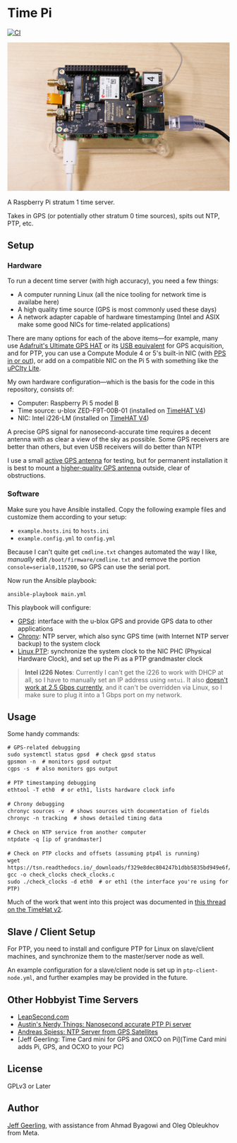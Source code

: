 # Time Pi

[![CI](https://github.com/geerlingguy/time-pi/actions/workflows/ci.yml/badge.svg)](https://github.com/geerlingguy/time-pi/actions/workflows/ci.yml)

<p align="center"><img alt="Raspberry Pi 5 with TimeHAT V2" src="/resources/time-pi.jpeg" height="auto" width="600"></p>

A Raspberry Pi stratum 1 time server.

Takes in GPS (or potentially other stratum 0 time sources), spits out NTP, PTP, etc.

## Setup

### Hardware

To run a decent time server (with high accuracy), you need a few things:

  - A computer running Linux (all the nice tooling for network time is availabe here)
  - A high quality time source (GPS is most commonly used these days)
  - A network adapter capable of hardware timestamping (Intel and ASIX make some good NICs for time-related applications)

There are many options for each of the above items—for example, many use [Adafruit's Ultimate GPS HAT](https://www.adafruit.com/product/2324) or its [USB equivalent](https://www.adafruit.com/product/4279) for GPS acquisition, and for PTP, you can use a Compute Module 4 or 5's built-in NIC (with [PPS in or out](https://www.jeffgeerling.com/blog/2022/ptp-and-ieee-1588-hardware-timestamping-on-raspberry-pi-cm4)), or add on a compatible NIC on the Pi 5 with something like the [uPCIty Lite](https://amzn.to/4iUn9ke).

My own hardware configuration—which is the basis for the code in this repository, consists of:

  - Computer: Raspberry Pi 5 model B
  - Time source: u-blox ZED-F9T-00B-01 (installed on [TimeHAT V4](https://github.com/geerlingguy/raspberry-pi-pcie-devices/issues/674))
  - NIC: Intel i226-LM (installed on [TimeHAT V4](https://github.com/geerlingguy/raspberry-pi-pcie-devices/issues/674))

A precise GPS signal for nanosecond-accurate time requires a decent antenna with as clear a view of the sky as possible. Some GPS receivers are better than others, but even USB receivers will do better than NTP!

I use a small [active GPS antenna](https://amzn.to/4gdhBj1) for testing, but for permanent installation it is best to mount a [higher-quality GPS antenna](https://www.meinbergglobal.com/english/products/gps-glonass-l1-antenna.htm) outside, clear of obstructions.

### Software

Make sure you have Ansible installed. Copy the following example files and customize them according to your setup:

  - `example.hosts.ini` to `hosts.ini`
  - `example.config.yml` to `config.yml`

Because I can't quite get `cmdline.txt` changes automated the way I like, _manually_ edit `/boot/firmware/cmdline.txt` and remove the portion `console=serial0,115200`, so GPS can use the serial port.

Now run the Ansible playbook:

```
ansible-playbook main.yml
```

This playbook will configure:

  - [GPSd](https://gpsd.gitlab.io/gpsd/gpsd.html): interface with the u-blox GPS and provide GPS data to other applications
  - [Chrony](https://chrony-project.org): NTP server, which also sync GPS time (with Internet NTP server backup) to the system clock
  - [Linux PTP](https://linuxptp.nwtime.org): synchronize the system clock to the NIC PHC (Physical Hardware Clock), and set up the Pi as a PTP grandmaster clock

> **Intel i226 Notes**: Currently I can't get the i226 to work with DHCP at all, so I have to manually set an IP address using `nmtui`. It also [doesn't work at 2.5 Gbps currently](https://github.com/geerlingguy/raspberry-pi-pcie-devices/issues/674#issuecomment-2533117275), and it can't be overridden via Linux, so I make sure to plug it into a 1 Gbps port on my network.

## Usage

Some handy commands:

```
# GPS-related debugging
sudo systemctl status gpsd  # check gpsd status
gpsmon -n  # monitors gpsd output
cgps -s  # also monitors gps output

# PTP timestamping debugging
ethtool -T eth0  # or eth1, lists hardware clock info

# Chrony debugging
chronyc sources -v  # shows sources with documentation of fields
chronyc -n tracking  # shows detailed timing data

# Check on NTP service from another computer
ntpdate -q [ip of grandmaster]

# Check on PTP clocks and offsets (assuming ptp4l is running)
wget https://tsn.readthedocs.io/_downloads/f329e8dec804247b1dbb5835bd949e6f/check_clocks.c
gcc -o check_clocks check_clocks.c
sudo ./check_clocks -d eth0  # or eth1 (the interface you're using for PTP)
```

Much of the work that went into this project was documented in [this thread on the TimeHat v2](https://github.com/geerlingguy/raspberry-pi-pcie-devices/issues/674).

## Slave / Client Setup

For PTP, you need to install and configure PTP for Linux on slave/client machines, and synchronize them to the master/server node as well.

An example configuration for a slave/client node is set up in `ptp-client-node.yml`, and further examples may be provided in the future.

## Other Hobbyist Time Servers

  - [LeapSecond.com](http://www.leapsecond.com)
  - [Austin's Nerdy Things: Nanosecond accurate PTP Pi server](https://austinsnerdythings.com/2025/02/18/nanosecond-accurate-ptp-server-grandmaster-and-client-tutorial-for-raspberry-pi/)
  - [Andreas Spiess: NTP Server from GPS Satellites](https://www.youtube.com/watch?v=RKRN4p0gobk)
  - [Jeff Geerling: Time Card mini for GPS and OXCO on Pi](Time Card mini adds Pi, GPS, and OCXO to your PC)

## License

GPLv3 or Later

## Author

[Jeff Geerling](https://www.jeffgeerling.com), with assistance from Ahmad Byagowi and Oleg Obleukhov from Meta.
